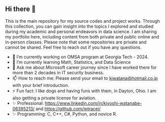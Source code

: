 ## Hi there 👋

This is the main repository for my source codes and project works. Through this collection, you can gain insight into the topics I explored and studied during my academic and personal endeavors in data science. I am sharing my portfolio here, including content from both private and public online and in-person classes. Please note that some repositories are private and cannot be shared. Feel free to reach out if you have any questions. 

<!--
**iptracej-education/iptracej-education** is a ✨ _special_ ✨ repository because its `README.md` (this file) appears on your GitHub profile.

Here are some ideas to get you started:
-->

- 🔭 I’m currently working on OMSA program at Georgia Tech - 2024. 
- 🌱 I’m currently learning Math, Statistics, and Data Science 
- 💬 Ask me about Microsoft career journey since I have worked there for more than 2 decades in IT security business. 
- 📫 How to reach me: Please send your email to kiwatana@hotmail.co.jp with your brief introduction. 
- ⚡ Fun fact: I like dogs and having funs with them, in Dayton, Ohio. I am also getting a private license for aviation.
- ✨ Professional: https://www.linkedin.com/in/kiyoshi-watanabe-06395213/ and https://github.com/iptracej/
- ✨ Programming: C, C++, C#, Python, and novice R. 

